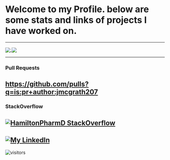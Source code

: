 # Welcome to my Profile. below are some stats and links of projects I have worked on.
---
<a href="https://github.com/jmcgrath207/">
  <img align="center" src="https://github-readme-stats.vercel.app/api?username=jmcgrath207&count_private=true&show_icons=true&include_all_commits=true" />
</a>

<a href="https://github.com/jmcgrath207/">
  <img align="center" src="https://github-readme-stats.vercel.app/api/top-langs/?username=jmcgrath207&hide=java,html,css,typescript&layout=compact&langs_count=20" />
</a>

---
### Pull Requests
https://github.com/pulls?q=is:pr+author:jmcgrath207
---
### StackOverflow
[![HamiltonPharmD StackOverflow](https://stackoverflow-badge.herokuapp.com/api/StackOverflowBadge/14122375)](https://stackoverflow.com/users/3263650/jmcgrath207)
---
[![My LinkedIn](https://img.shields.io/badge/LinkedIn%20Profile-jmcgrath207-blue?logo=linkedin)](https://www.linkedin.com/in/john-m-b33b7567)
---
![visitors](https://visitor-badge.glitch.me/badge?page_id=jmcgrath207.github)


<!--
**jmcgrath207/jmcgrath207** is a ✨ _special_ ✨ repository because its `README.md` (this file) appears on your GitHub profile.

Here are some ideas to get you started:

- 🔭 I’m currently working on ...
- 🌱 I’m currently learning ...
- 👯 I’m looking to collaborate on ...
- 🤔 I’m looking for help with ...
- 💬 Ask me about ...
- 📫 How to reach me: ...
- 😄 Pronouns: ...
- ⚡ Fun fact: ...
-->
